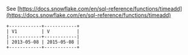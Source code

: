 See [https://docs.snowflake.com/en/sql-reference/functions/timeadd](https://docs.snowflake.com/en/sql-reference/functions/timeadd)
```
+------------+------------+
| V1         | V          |
|------------+------------|
| 2013-05-08 | 2015-05-08 |
+------------+------------+
```
